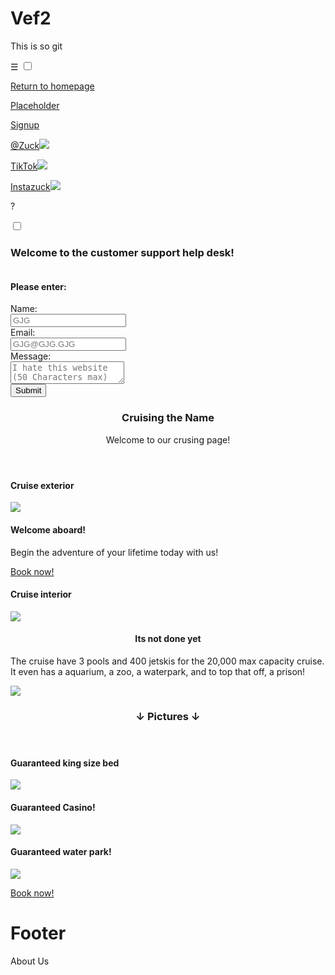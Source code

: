 # Vef2
This is so git
<!DOCTYPE html>
<html lang="en">
<head>
    <meta charset="UTF-8">
    <meta name="viewport" content="width=device-width, initial-scale=1.0">
    <title>Document</title>
    <link rel="stylesheet" href="styles.css">
    <link rel="stylesheet" href="../icomoon-v1.0/style.css">
    <script src="main.js"></script>
</head>
<body>
    <label for="menu-toggle" class="menu-label">&#x2630;</label>
    <input type="checkbox" id="menu-toggle">
    <section class="top-menu">
        <div class="menu-items">
            <p><a href="index.html">Return to homepage</a></p>
            <p><a href="#">Placeholder</a></p>
            <p><a href="#" onclick="name_popup()">Signup</a></p>
            <p><a class="social-grid" href="https://www.facebook.com/zuck/">@Zuck<img src="https://www.svgrepo.com/show/475647/facebook-color.svg"></a></p>
            <p><a class="social-grid" href="https://www.facebook.com/zuck/">TikTok<img src="https://www.svgrepo.com/show/452114/tiktok.svg"></a></p>
            <p><a class="social-grid" href="https://www.facebook.com/zuck/">Instazuck<img src="https://www.svgrepo.com/show/452229/instagram-1.svg"></a></p>
        </div>
    </section>
    <aside class="chatbox">
        <label class="chatbox-label" for="chatbox-input"><p>?</p></label>
        <input id="chatbox-input" type="checkbox">
        <section class="chatbox-section">
            <h1>Welcome to the customer support help desk!</h1>
            <form>
                <section>
                    <h1 style="display: inline-block;">Please enter:</h1>
                    <div>
                        <label>Name:</label><br>
                        <input type="text" placeholder="GJG" name="name" required>
                    </div>
                    <div>
                        <label>Email:</label><br>
                        <input type="email" placeholder="GJG@GJG.GJG" name="email" required>
                    </div>
                    <div class="message-box">
                        <label>Message:</label><br>
                        <textarea placeholder="I hate this website (50 Characters max)" maxlength="50" required></textarea>
                    </div>
                    <div class="chatbox-submit">
                        <input type="submit" value="Submit" name="submitted">
                    </div>
                </section>
            </form>
        </section>
    </aside>
    <main>
        <section class="main-section">
            <section>
                <header class="main-header">
                    <div class="logo-container">
                        <h1>Cruising the Name</h1>
                        <aside class="icon-logo-container">
                            <span class="icon-peace-logo"></span>
                        </aside>
                    </div>
                    <p>Welcome to our crusing page!</p>
                </header>
                <section class="first-section">
                    <div class="cruise-image">
                        <h1>Cruise exterior</h1>
                        <img src="https://www.thetimes.co.uk/travel/wp-content/uploads/sites/6/2022/01/MSC-Seashore-by-Conrad-Schutt118.jpg">
                    </div>
                    <div class="background-border">
                        <h1>Welcome aboard!</h1>
                        <p>Begin the adventure of your lifetime today with us!</p>
                        <div>
                            <div class="book-now-button">
                                <a href="../Booking page/index.html"><p>Book now!</p></a>
                            </div>
                        </div>
                    </div>
                </section>
                <section class="second-section">
                    <div class="cruise-image">
                        <h1>Cruise interior</h1>
                        <img src="https://images3.alphacoders.com/863/863668.jpg">
                    </div>
                    <div class="background-border paragraph-info">
                        <h1 style="text-align: center;">Its not done yet</h1>
                        <p>The cruise have 3 pools and 400 jetskis for the 20,000 max capacity cruise. It even has a aquarium, a zoo, a waterpark, and to top that off, a prison!</p>
                        <img src="https://t4.ftcdn.net/jpg/01/01/25/49/500_F_101254939_aTjWzlr5HUGz4FATI1bbEW8Mw3es3qbT.jpg">
                    </div>
                </section>
            </section>
            <section>
                <header class="picture-header">
                    <h1>↓ Pictures ↓</h1>
                </header>
                <section class="third-section">
                    <div class="background-border">
                        <h1>Guaranteed king size bed</h1>
                        <img src="https://i2-prod.dublinlive.ie/incoming/article11389252.ece/ALTERNATES/s1227b/disneymagic19.jpg">
                    </div>
                    <div class="background-border">
                        <h1>Guaranteed Casino!</h1>
                        <img src="https://d8i7t4j4.rocketcdn.me/wp-content/uploads/2018/06/CCL_Horizon_Casino-Bar_0394.jpg">
                    </div>
                    <div class="background-border">
                        <h1>Guaranteed water park!</h1>
                        <img src="https://th.bing.com/th/id/R.42bc4a8b4931f285c5685330c852ac7e?rik=NGhAZ0xR645BlQ&pid=ImgRaw&r=0">
                    </div>
                </section>
                <div class="background-border">
                    <div class="book-now-button">
                        <a href="../Booking page/index.html"><p>Book now!</p></a>
                    </div>
                </div>
            </section>
        </section>
        <footer>
            <h1>Footer</h1>
            <p>About Us</p>
            <div style="height: 200em;"></div>
        </footer>
    </main>
</body>
</html>
